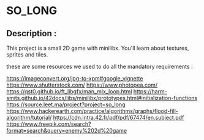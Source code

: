 # SO_LONG

Description :
-------------

This project is a small 2D game with minilibx. You'll learn about textures, sprites and tiles.

these are some resources we used to do all the mandatory requirements :

https://imageconvert.org/jpg-to-xpm#google_vignette
https://www.shutterstock.com/
https://www.photopea.com/
https://qst0.github.io/ft_libgfx/man_mlx_loop.html
https://harm-smits.github.io/42docs/libs/minilibx/prototypes.html#initialization-functions
https://source.leet.ma/project?project=so_long
https://www.hackerearth.com/practice/algorithms/graphs/flood-fill-algorithm/tutorial/
https://cdn.intra.42.fr/pdf/pdf/67474/en.subject.pdf
https://www.freepik.com/search?format=search&query=enemy%202d%20game
